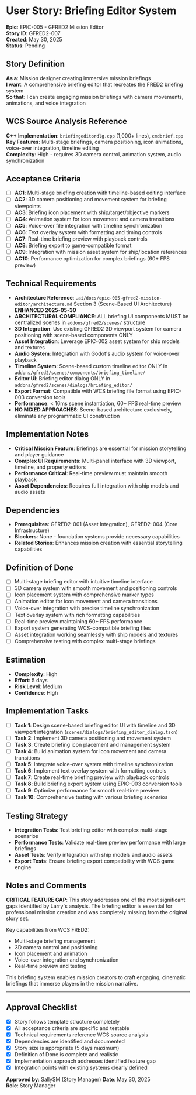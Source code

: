 # User Story: Briefing Editor System

**Epic**: EPIC-005 - GFRED2 Mission Editor  
**Story ID**: GFRED2-007  
**Created**: May 30, 2025  
**Status**: Pending

## Story Definition
**As a**: Mission designer creating immersive mission briefings  
**I want**: A comprehensive briefing editor that recreates the FRED2 briefing system  
**So that**: I can create engaging mission briefings with camera movements, animations, and voice integration

## WCS Source Analysis Reference
**C++ Implementation**: `briefingeditordlg.cpp` (1,000+ lines), `cmdbrief.cpp`  
**Key Features**: Multi-stage briefings, camera positioning, icon animations, voice-over integration, timeline editing  
**Complexity**: High - requires 3D camera control, animation system, audio synchronization

## Acceptance Criteria
- [ ] **AC1**: Multi-stage briefing creation with timeline-based editing interface
- [ ] **AC2**: 3D camera positioning and movement system for briefing viewpoints
- [ ] **AC3**: Briefing icon placement with ship/target/objective markers
- [ ] **AC4**: Animation system for icon movement and camera transitions
- [ ] **AC5**: Voice-over file integration with timeline synchronization
- [ ] **AC6**: Text overlay system with formatting and timing controls
- [ ] **AC7**: Real-time briefing preview with playback controls
- [ ] **AC8**: Briefing export to game-compatible format
- [ ] **AC9**: Integration with mission asset system for ship/location references
- [ ] **AC10**: Performance optimization for complex briefings (60+ FPS preview)

## Technical Requirements
- **Architecture Reference**: `.ai/docs/epic-005-gfred2-mission-editor/architecture.md` Section 3 (Scene-Based UI Architecture) **ENHANCED 2025-05-30**
- **ARCHITECTURAL COMPLIANCE**: ALL briefing UI components MUST be centralized scenes in `addons/gfred2/scenes/` structure
- **3D Integration**: Use existing GFRED2 3D viewport system for camera positioning with scene-based components ONLY
- **Asset Integration**: Leverage EPIC-002 asset system for ship models and textures
- **Audio System**: Integration with Godot's audio system for voice-over playback
- **Timeline System**: Scene-based custom timeline editor ONLY in `addons/gfred2/scenes/components/briefing_timeline/`
- **Editor UI**: Briefing editor dialog ONLY in `addons/gfred2/scenes/dialogs/briefing_editor/`
- **Export Format**: Compatible with WCS briefing file format using EPIC-003 conversion tools
- **Performance**: < 16ms scene instantiation, 60+ FPS real-time preview
- **NO MIXED APPROACHES**: Scene-based architecture exclusively, eliminate any programmatic UI construction

## Implementation Notes
- **Critical Mission Feature**: Briefings are essential for mission storytelling and player guidance
- **Complex UI Requirements**: Multi-panel interface with 3D viewport, timeline, and property editors
- **Performance Critical**: Real-time preview must maintain smooth playback
- **Asset Dependencies**: Requires full integration with ship models and audio assets

## Dependencies
- **Prerequisites**: GFRED2-001 (Asset Integration), GFRED2-004 (Core Infrastructure)
- **Blockers**: None - foundation systems provide necessary capabilities
- **Related Stories**: Enhances mission creation with essential storytelling capabilities

## Definition of Done
- [ ] Multi-stage briefing editor with intuitive timeline interface
- [ ] 3D camera system with smooth movement and positioning controls
- [ ] Icon placement system with comprehensive marker types
- [ ] Animation editor for icon movement and camera transitions
- [ ] Voice-over integration with precise timeline synchronization
- [ ] Text overlay system with rich formatting capabilities
- [ ] Real-time preview maintaining 60+ FPS performance
- [ ] Export system generating WCS-compatible briefing files
- [ ] Asset integration working seamlessly with ship models and textures
- [ ] Comprehensive testing with complex multi-stage briefings

## Estimation
- **Complexity**: High
- **Effort**: 5 days
- **Risk Level**: Medium
- **Confidence**: High

## Implementation Tasks
- [ ] **Task 1**: Design scene-based briefing editor UI with timeline and 3D viewport integration (`scenes/dialogs/briefing_editor_dialog.tscn`)
- [ ] **Task 2**: Implement 3D camera positioning and movement system
- [ ] **Task 3**: Create briefing icon placement and management system
- [ ] **Task 4**: Build animation system for icon movement and camera transitions
- [ ] **Task 5**: Integrate voice-over system with timeline synchronization
- [ ] **Task 6**: Implement text overlay system with formatting controls
- [ ] **Task 7**: Create real-time briefing preview with playback controls
- [ ] **Task 8**: Build briefing export system using EPIC-003 conversion tools
- [ ] **Task 9**: Optimize performance for smooth real-time preview
- [ ] **Task 10**: Comprehensive testing with various briefing scenarios

## Testing Strategy
- **Integration Tests**: Test briefing editor with complex multi-stage scenarios
- **Performance Tests**: Validate real-time preview performance with large briefings
- **Asset Tests**: Verify integration with ship models and audio assets
- **Export Tests**: Ensure briefing export compatibility with WCS game engine

## Notes and Comments
**CRITICAL FEATURE GAP**: This story addresses one of the most significant gaps identified by Larry's analysis. The briefing editor is essential for professional mission creation and was completely missing from the original story set.

Key capabilities from WCS FRED2:
- Multi-stage briefing management
- 3D camera control and positioning
- Icon placement and animation
- Voice-over integration and synchronization
- Real-time preview and testing

This briefing system enables mission creators to craft engaging, cinematic briefings that immerse players in the mission narrative.

---

## Approval Checklist
- [x] Story follows template structure completely
- [x] All acceptance criteria are specific and testable
- [x] Technical requirements reference WCS source analysis
- [x] Dependencies are identified and documented
- [x] Story size is appropriate (5 days maximum)
- [x] Definition of Done is complete and realistic
- [x] Implementation approach addresses identified feature gap
- [x] Integration points with existing systems clearly defined

**Approved by**: SallySM (Story Manager) **Date**: May 30, 2025  
**Role**: Story Manager